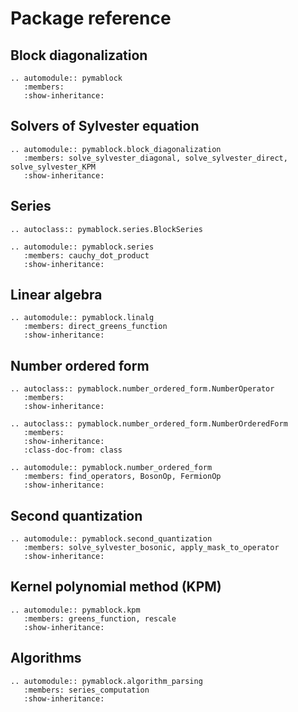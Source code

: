 # Package reference

## Block diagonalization

```{eval-rst}
.. automodule:: pymablock
   :members:
   :show-inheritance:
```

## Solvers of Sylvester equation

```{eval-rst}
.. automodule:: pymablock.block_diagonalization
   :members: solve_sylvester_diagonal, solve_sylvester_direct, solve_sylvester_KPM
   :show-inheritance:
```

## Series

```{eval-rst}
.. autoclass:: pymablock.series.BlockSeries
```

```{eval-rst}
.. automodule:: pymablock.series
   :members: cauchy_dot_product
   :show-inheritance:
```

## Linear algebra

```{eval-rst}
.. automodule:: pymablock.linalg
   :members: direct_greens_function
   :show-inheritance:
```

## Number ordered form

```{eval-rst}
.. autoclass:: pymablock.number_ordered_form.NumberOperator
   :members:
   :show-inheritance:
```

```{eval-rst}
.. autoclass:: pymablock.number_ordered_form.NumberOrderedForm
   :members:
   :show-inheritance:
   :class-doc-from: class
```

```{eval-rst}
.. automodule:: pymablock.number_ordered_form
   :members: find_operators, BosonOp, FermionOp
   :show-inheritance:
```

## Second quantization

```{eval-rst}
.. automodule:: pymablock.second_quantization
   :members: solve_sylvester_bosonic, apply_mask_to_operator
   :show-inheritance:
```

## Kernel polynomial method (KPM)

```{eval-rst}
.. automodule:: pymablock.kpm
   :members: greens_function, rescale
   :show-inheritance:
```

## Algorithms

```{eval-rst}
.. automodule:: pymablock.algorithm_parsing
   :members: series_computation
   :show-inheritance:
```
